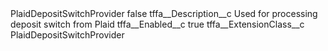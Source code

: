 <?xml version="1.0" encoding="UTF-8"?>
<CustomMetadata xmlns="http://soap.sforce.com/2006/04/metadata" xmlns:xsi="http://www.w3.org/2001/XMLSchema-instance" xmlns:xsd="http://www.w3.org/2001/XMLSchema">
    <label>PlaidDepositSwitchProvider</label>
    <protected>false</protected>
    <values>
        <field>tffa__Description__c</field>
        <value xsi:type="xsd:string">Used for processing deposit switch from Plaid</value>
    </values>
    <values>
        <field>tffa__Enabled__c</field>
        <value xsi:type="xsd:boolean">true</value>
    </values>
    <values>
        <field>tffa__ExtensionClass__c</field>
        <value xsi:type="xsd:string">PlaidDepositSwitchProvider</value>
    </values>
</CustomMetadata>
